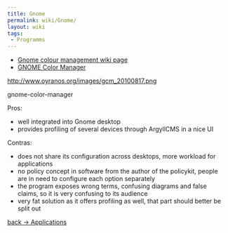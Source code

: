 ```yaml
---
title: Gnome
permalink: wiki/Gnome/
layout: wiki
tags:
 - Programms
---
```


-   [Gnome colour management wiki
    page](http://live.gnome.org/ColourManagement)
-   [GNOME Color
    Manager](http://projects.gnome.org/gnome-color-manager/)

<http://www.oyranos.org/images/gcm_20100817.png>

gnome-color-manager

Pros:

-   well integrated into Gnome desktop
-   provides profiling of several devices through ArgyllCMS in a nice UI

Contras:

-   does not share its configuration across desktops, more workload for
    applications
-   no policy concept in software from the author of the policykit,
    people are in need to configure each option separately
-   the program exposes wrong terms, confusing diagrams and false
    claims, so it is very confusing to its audience
-   very fat solution as it offers profiling as well, that part should
    better be split out

[back -&gt; Applications](/wiki/Applications "wikilink")
